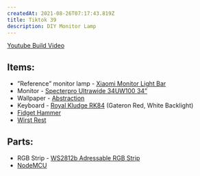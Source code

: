 ```yaml
---
createdAt: 2021-08-26T07:17:43.819Z
title: Tiktok 39
description: DIY Monitor Lamp
---
```

[Youtube Build Video](https://www.youtube.com/watch?v=jYr1g4Hxb7o)

## Items:

* ”Reference” monitor lamp - [Xiaomi Monitor Light Bar](https://c.lazada.com.ph/t/c.0ro6RH?url=https%3A%2F%2Fwww.lazada.com.ph%2Fproducts%2Fxiaomi-mi-computer-monitor-light-bar-mijia-display-hanging-light-pc-monitor-screen-bar-hanging-light-eye-care-led-desk-lamp-reading-writing-learning-desk-lamp-i2128661472-s9494525817.html&sub_aff_id=site)
* Monitor - [Specterpro Ultrawide 34UW100 34”](https://shopee.ph/product/77398075/3701157787?smtt=0.89058394-1628293799.5)
* Wallpaper - [Abstraction](https://steamcommunity.com/sharedfiles/filedetails/?id=1540624814)
* Keyboard - [Royal Kludge RK84](https://shopee.ph/product/453543298/10407403575?smtt=0.89058394-1628276832.5) (Gateron Red, White Backlight)
* [Fidget Hammer](https://c.lazada.com.ph/t/c.0rQsy7?url=https%3A%2F%2Fwww.lazada.com.ph%2Fproducts%2Ffidgeting-cool-hammer-fidget-hand-finger-spinners-metal-chain-cube-stress-relief-toys-fingertip-gyro-stress-relief-party-favors-supplies-for-adults-i1716854579-s7411028085.html&sub_aff_id=site)
* [Wirst Rest](https://shopee.ph/product/41534744/9225409258?smtt=0.89058394-1628761345.9)

## Parts:

* RGB Strip - [WS2812b Adressable RGB Strip](https://c.lazada.com.ph/t/c.0rSyUa?url=https%3A%2F%2Fwww.lazada.com.ph%2Fproducts%2Fws2812b-ws2811-smart-wifi-app-controller-for-amazon-alexa-google-home-voice-control-for-dc5v-24v-3-pin-ws2812-sk6812-i2127414229-s9489652579.html&sub_aff_id=site)
* [NodeMCU](https://c.lazada.com.ph/t/c.0rojc3?url=https%3A%2F%2Fwww.lazada.com.ph%2Fproducts%2Fnew-wireless-module-ch340-nodemcu-v3-lua-wifi-internet-of-things-development-board-based-esp826-1pcs-i1922222538-s8211585290.html&sub_aff_id=site)